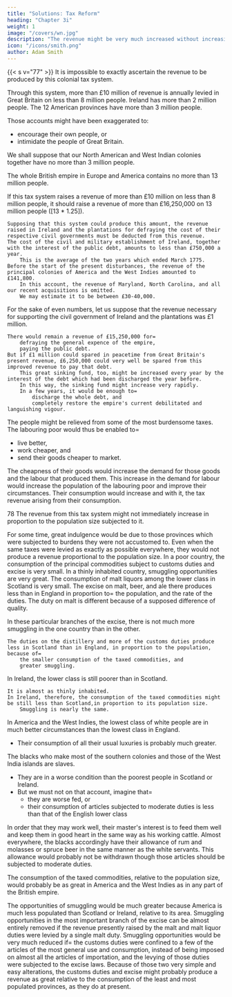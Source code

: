```yaml
---
title: "Solutions: Tax Reform"
heading: "Chapter 3i"
weight: 1
image: "/covers/wn.jpg"
description: "The revenue might be very much increased without increasing the burden on the people"
icon: "/icons/smith.png"
author: Adam Smith
---
```



{{< s v="77" >}} It is impossible to exactly ascertain the revenue to be produced by this colonial tax system.

Through this system, more than £10 million of revenue is annually levied in Great Britain on less than 8 million people.
    Ireland has more than 2 million people.
    The 12 American provinces have more than 3 million people.

Those accounts might have been exaggerated to:
- encourage their own people, or
- intimidate the people of Great Britain.

We shall suppose that our North American and West Indian colonies together have no more than 3 million people.

The whole British empire in Europe and America contains no more than 13 million people.

If this tax system raises a revenue of more than £10 million on less than 8 million people, it should raise a revenue of more than £16,250,000 on 13 million people ([13 * 1.25]).

    Supposing that this system could produce this amount, the revenue raised in Ireland and the plantations for defraying the cost of their respective civil governments must be deducted from this revenue.
    The cost of the civil and military establishment of Ireland, together with the interest of the public debt, amounts to less than £750,000 a year.
        This is the average of the two years which ended March 1775.
    Before the start of the present disturbances, the revenue of the principal colonies of America and the West Indies amounted to £141,800.
        In this account, the revenue of Maryland, North Carolina, and all our recent acquisitions is omitted.
        We may estimate it to be between £30-40,000.

For the sake of even numbers, let us suppose that the revenue necessary for supporting the civil government of Ireland and the plantations was £1 million.

    There would remain a revenue of £15,250,000 for= 
        defraying the general expence of the empire,
        paying the public debt.
    But if £1 million could spared in peacetime from Great Britain's present revenue, £6,250,000 could very well be spared from this improved revenue to pay that debt.
        This great sinking fund, too, might be increased every year by the interest of the debt which had been discharged the year before.
        In this way, the sinking fund might increase very rapidly.
        In a few years, it would be enough to= 
            discharge the whole debt, and
            completely restore the empire's current debilitated and languishing vigour.

The people might be relieved from some of the most burdensome taxes. The labouring poor would thus be enabled to= 
- live better,
- work cheaper, and
- send their goods cheaper to market.

The cheapness of their goods would increase the demand for those goods and the labour that produced them. This increase in the demand for labour would increase the population of the labouring poor and improve their circumstances. Their consumption would increase and with it, the tax revenue arising from their consumption.


78 The revenue from this tax system might not immediately increase in proportion to the population size subjected to it.

For some time, great indulgence would be due to those provinces which were subjected to burdens they were not accustomed to.
    Even when the same taxes were levied as exactly as possible everywhere, they would not produce a revenue proportional to the population size.
In a poor country, the consumption of the principal commodities subject to customs duties and excise is very small.
    In a thinly inhabited country, smuggling opportunities are very great.
The consumption of malt liquors among the lower class in Scotland is very small.
    The excise on malt, beer, and ale there produces less than in England in proportion to= 
        the population, and
        the rate of the duties.
            The duty on malt is different because of a supposed difference of quality.

In these particular branches of the excise, there is not much more smuggling in the one country than in the other.

    The duties on the distillery and more of the customs duties produce less in Scotland than in England, in proportion to the population, because of= 
        the smaller consumption of the taxed commodities, and
        greater smuggling.

In Ireland, the lower class is still poorer than in Scotland.

    It is almost as thinly inhabited.
    In Ireland, therefore, the consumption of the taxed commodities might be still less than Scotland,in proportion to its population size.
        Smuggling is nearly the same.

In America and the West Indies, the lowest class of white people are in much better circumstances than the lowest class in England.
- Their consumption of all their usual luxuries is probably much greater.

The blacks who make most of the southern colonies and those of the West India islands are slaves.
- They are in a worse condition than the poorest people in Scotland or Ireland.
- But we must not on that account, imagine that= 
  - they are worse fed, or
  - their consumption of articles subjected to moderate duties is less than that of the English lower class

In order that they may work well, their master's interest is to feed them well and keep them in good heart in the same way as his working cattle.
Almost everywhere, the blacks accordingly have their allowance of rum and molasses or spruce beer in the same manner as the white servants.
    This allowance would probably not be withdrawn though those articles should be subjected to moderate duties.

The consumption of the taxed commodities, relative to the population size, would probably be as great in America and the West Indies as in any part of the British empire.

The opportunities of smuggling would be much greater because America is much less populated than Scotland or Ireland, relative to its area.
Smuggling opportunities in the most important branch of the excise can be almost entirely removed if the revenue presently raised by the malt and malt liquor duties were levied by a single malt duty.
    Smuggling opportunities would be very much reduced if= 
        the customs duties were confined to a few of the articles of the most general use and consumption, instead of being imposed on almost all the articles of importation, and
        the levying of those duties were subjected to the excise laws.
Because of those two very simple and easy alterations, the customs duties and excise might probably produce a revenue as great relative to the consumption of the least and most populated provinces, as they do at present.

